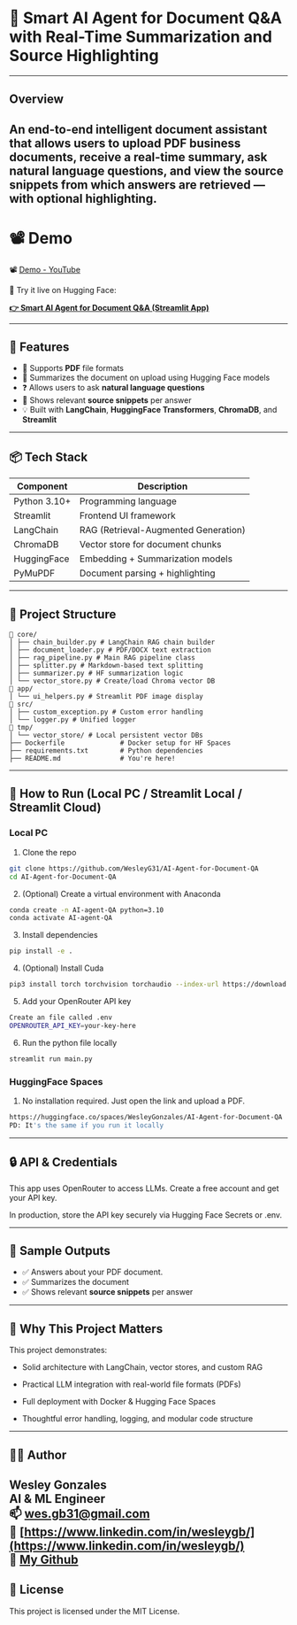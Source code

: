 # 🤖 Smart AI Agent for Document Q&A with Real-Time Summarization and Source Highlighting

---

## Overview

An end-to-end intelligent document assistant that allows users to upload **PDF** business documents, receive a **real-time summary**, ask **natural language questions**, and view the **source snippets** from which answers are retrieved — with optional highlighting.
---

# 📽️ Demo

📽️ [Demo - YouTube](https://youtu.be/bE4pniYSH5I)

🧪 Try it live on Hugging Face:  

**[👉 Smart AI Agent for Document Q&A (Streamlit App)](https://huggingface.co/spaces/WesleyGonzales/AI-Agent-for-Document-QA)**

---

## 🚀 Features

- 📄 Supports **PDF** file formats
- 🧠 Summarizes the document on upload using Hugging Face models
- ❓ Allows users to ask **natural language questions**
- 🧷 Shows relevant **source snippets** per answer
- 💡 Built with **LangChain**, **HuggingFace Transformers**, **ChromaDB**, and **Streamlit**

---

## 📦 Tech Stack

| Component                    | Description                                  |
|------------------------------|----------------------------------------------|
| Python 3.10+                 | Programming language                                    |
| Streamlit                  | Frontend UI framework                                     |
| LangChain                  | RAG (Retrieval-Augmented Generation)          |
| ChromaDB                  | Vector store for document chunks                  |
| HuggingFace               | Embedding + Summarization models                      |
|PyMuPDF                 | Document parsing + highlighting                  |


---

## 📂 Project Structure

```
📁 core/                
│ ├── chain_builder.py # LangChain RAG chain builder
│ ├── document_loader.py # PDF/DOCX text extraction
│ ├── rag_pipeline.py # Main RAG pipeline class
│ ├── splitter.py # Markdown-based text splitting
│ ├── summarizer.py # HF summarization logic
│ └── vector_store.py # Create/load Chroma vector DB
📁 app/
│ └── ui_helpers.py # Streamlit PDF image display
📁 src/
│ ├── custom_exception.py # Custom error handling
│ └── logger.py # Unified logger
📁 tmp/
│ └── vector_store/ # Local persistent vector DBs
├── Dockerfile              # Docker setup for HF Spaces
├── requirements.txt        # Python dependencies
├── README.md               # You're here!
```

---

## 🚀 How to Run (Local PC / Streamlit Local / Streamlit Cloud)

### Local PC

1. Clone the repo
```bash
git clone https://github.com/WesleyG31/AI-Agent-for-Document-QA
cd AI-Agent-for-Document-QA
```

2. (Optional) Create a virtual environment with Anaconda
```bash
conda create -n AI-agent-QA python=3.10
conda activate AI-agent-QA
```

3. Install dependencies
```bash
pip install -e .
```

4. (Optional) Install Cuda
```bash
pip3 install torch torchvision torchaudio --index-url https://download.pytorch.org/whl/cu126
```

5. Add your OpenRouter API key
```bash
Create an file called .env 
OPENROUTER_API_KEY=your-key-here
```

6. Run the python file locally
```bash
streamlit run main.py
```

###  HuggingFace Spaces

1. No installation required. Just open the link and upload a PDF.
```bash
https://huggingface.co/spaces/WesleyGonzales/AI-Agent-for-Document-QA
PD: It's the same if you run it locally
```

---

## 🔒 API & Credentials
This app uses OpenRouter to access LLMs. Create a free account and get your API key.

In production, store the API key securely via Hugging Face Secrets or .env.

---

## 📄 Sample Outputs

- ✅ Answers about your PDF document.
- ✅ Summarizes the document
- ✅ Shows relevant **source snippets** per answer
---

## 💼 Why This Project Matters

This project demonstrates:

- Solid architecture with LangChain, vector stores, and custom RAG

- Practical LLM integration with real-world file formats (PDFs)

- Full deployment with Docker & Hugging Face Spaces

- Thoughtful error handling, logging, and modular code structure


---

## 👨‍💻 Author

**Wesley Gonzales**  
AI & ML Engineer  
📫 wes.gb31@gmail.com  
🔗 [https://www.linkedin.com/in/wesleygb/](https://www.linkedin.com/in/wesleygb/)  
🤖 [My Github](https://github.com/WesleyG31)
---

## 🪪 License

This project is licensed under the MIT License.
